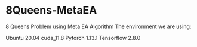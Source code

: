 # 8Queens-MetaEA
8 Queens Problem using Meta EA Algorithm
The environment we are using:

Ubuntu 20.04
cuda_11.8
Pytorch 1.13.1
Tensorflow 2.8.0

